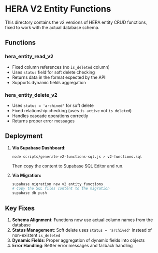 # HERA V2 Entity Functions

This directory contains the v2 versions of HERA entity CRUD functions, fixed to work with the actual database schema.

## Functions

### hera_entity_read_v2
- Fixed column references (no `is_deleted` column)
- Uses `status` field for soft delete checking
- Returns data in the format expected by the API
- Supports dynamic fields aggregation

### hera_entity_delete_v2
- Uses `status = 'archived'` for soft delete
- Fixed relationship checking (uses `is_active` not `is_deleted`)
- Handles cascade operations correctly
- Returns proper error messages

## Deployment

1. **Via Supabase Dashboard:**
   ```bash
   node scripts/generate-v2-functions-sql.js > v2-functions.sql
   ```
   Then copy the content to Supabase SQL Editor and run.

2. **Via Migration:**
   ```bash
   supabase migration new v2_entity_functions
   # Copy the SQL files content to the migration
   supabase db push
   ```

## Key Fixes

1. **Schema Alignment**: Functions now use actual column names from the database
2. **Status Management**: Soft delete uses `status = 'archived'` instead of non-existent `is_deleted`
3. **Dynamic Fields**: Proper aggregation of dynamic fields into objects
4. **Error Handling**: Better error messages and fallback handling